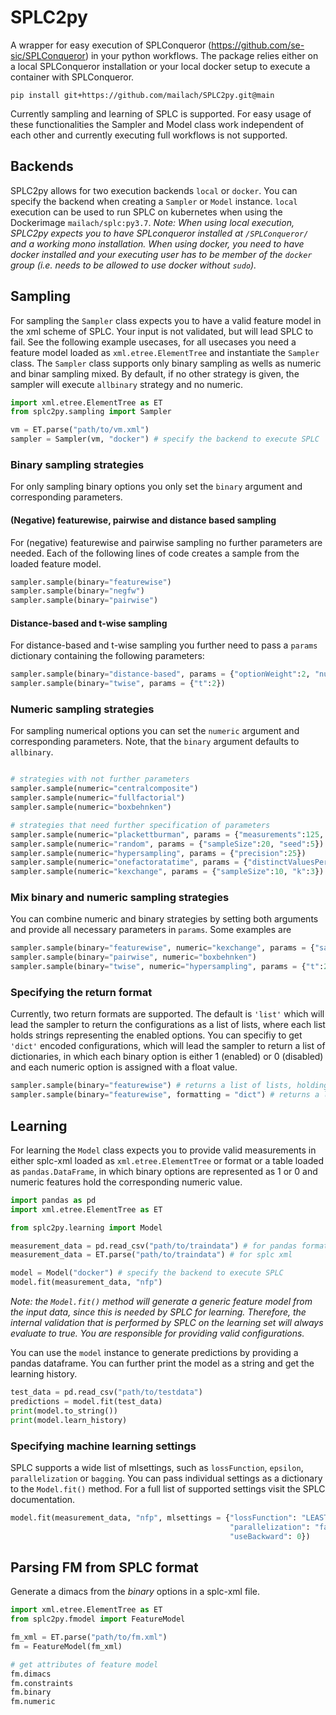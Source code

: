 # SPLC2py

A wrapper for easy execution of SPLConqueror (https://github.com/se-sic/SPLConqueror) in your python workflows. The package relies either on a local SPLConqueror installation or your local docker setup to execute a container with SPLConqueror. 

```
pip install git+https://github.com/mailach/SPLC2py.git@main 
```

Currently sampling and learning of SPLC is supported. For easy usage of these functionalities the Sampler and Model class work independent of each other and currently executing full workflows is not supported. 

## Backends
SPLC2py allows for two execution backends `local` or `docker`. You can specify the backend when creating a `Sampler` or `Model` instance. `local` execution can be used to run SPLC on kubernetes when using the Dockerimage `mailach/splc:py3.7`. *Note: When using local execution, SPLC2py expects you to have SPLconqueror installed at `/SPLConqueror/` and a working mono installation. When using docker,  you need to have docker installed and your executing user has to be member of the `docker` group (i.e. needs to be allowed to use docker without `sudo`).*


## Sampling
For sampling the `Sampler` class expects you to have a valid feature model in the xml scheme of SPLC. Your input is not validated, but will lead SPLC to fail. See the following example usecases, for all usecases you need a feature model loaded as `xml.etree.ElementTree` and instantiate the `Sampler` class. The `Sampler` class supports only binary sampling as wells as numeric and binar sampling mixed. By default, if no other strategy is given, the sampler will execute `allbinary` strategy and no numeric. 

```python
import xml.etree.ElementTree as ET
from splc2py.sampling import Sampler

vm = ET.parse("path/to/vm.xml")
sampler = Sampler(vm, "docker") # specify the backend to execute SPLC
```

### Binary sampling strategies
For only sampling binary options you only set the `binary` argument and corresponding parameters. 


#### (Negative) featurewise, pairwise and distance based sampling
For (negative) featurewise and pairwise sampling no further parameters are needed. Each of the following lines of code creates a sample from the loaded feature model.

```python
sampler.sample(binary="featurewise")
sampler.sample(binary="negfw")
sampler.sample(binary="pairwise")
```

#### Distance-based and t-wise sampling
For distance-based and t-wise sampling you further need to pass a `params` dictionary containing the following parameters:
```python
sampler.sample(binary="distance-based", params = {"optionWeight":2, "numConfigs":3})
sampler.sample(binary="twise", params = {"t":2})
```



### Numeric sampling strategies
 For sampling numerical options you can set the `numeric` argument and corresponding parameters. Note, that the `binary` argument defaults to `allbinary`.
```python

# strategies with not further parameters
sampler.sample(numeric="centralcomposite")
sampler.sample(numeric="fullfactorial")
sampler.sample(numeric="boxbehnken")

# strategies that need further specification of parameters
sampler.sample(numeric="plackettburman", params = {"measurements":125, "level":5})
sampler.sample(numeric="random", params = {"sampleSize":20, "seed":5})
sampler.sample(numeric="hypersampling", params = {"precision":25})
sampler.sample(numeric="onefactoratatime", params = {"distinctValuesPerOption":5})
sampler.sample(numeric="kexchange", params = {"sampleSize":10, "k":3})
```

### Mix binary and numeric sampling strategies
You can combine numeric and binary strategies by setting both arguments and provide all necessary parameters in `params`. Some examples are
```python
sampler.sample(binary="featurewise", numeric="kexchange", params = {"sampleSize":10, "k":3})
sampler.sample(binary="pairwise", numeric="boxbehnken")
sampler.sample(binary="twise", numeric="hypersampling", params = {"t":2, "precision":25})
```


### Specifying the return format
Currently, two return formats are supported. The default is `'list'` which will lead the sampler to return the configurations as a list of lists, where each list holds strings representing the enabled options. You can specifiy to get `'dict'` encoded configurations, which will lead the sampler to return a list of dictionaries, in which each binary option is either 1 (enabled) or 0 (disabled) and each numeric option is assigned with a float value. 

```python
sampler.sample(binary="featurewise") # returns a list of lists, holding enabled options
sampler.sample(binary="featurewise", formatting = "dict") # returns a list of dictionaries with option: 1 if enabled(option) else 0 and floats for numeric features
```


## Learning
For learning the `Model` class expects you to provide valid measurements in either splc-xml loaded as `xml.etree.ElementTree` or format or a table loaded as `pandas.DataFrame`, in which binary options are represented as 1 or 0 and numeric features hold the corresponding numeric value.

```python
import pandas as pd
import xml.etree.ElementTree as ET

from splc2py.learning import Model

measurement_data = pd.read_csv("path/to/traindata") # for pandas format
measurement_data = ET.parse("path/to/traindata") # for splc xml

model = Model("docker") # specify the backend to execute SPLC
model.fit(measurement_data, "nfp") 
```

*Note: the `Model.fit()` method will generate a generic feature model from the input data, since this is needed by SPLC for learning. Therefore, the internal validation that is performed by SPLC on the learning set will always evaluate to true. You are responsible for providing valid configurations.* 

You can use the `model` instance to generate predictions by providing a pandas dataframe. You can further print the model as a string and get the learning history.

```python
test_data = pd.read_csv("path/to/testdata")
predictions = model.fit(test_data) 
print(model.to_string())
print(model.learn_history)
```

### Specifying machine learning settings
SPLC supports a wide list of mlsettings, such as `lossFunction`, `epsilon`, `parallelization` or `bagging`. You can pass individual settings as a dictionary to the `Model.fit()` method. For a full list of supported settings visit the SPLC documentation.

```python
model.fit(measurement_data, "nfp", mlsettings = {"lossFunction": "LEASTSQUARES", 
                                                 "parallelization": "false",
                                                 "useBackward": 0}) 
```

## Parsing FM from SPLC format

Generate a dimacs from the *binary* options in a splc-xml file. 

```python
import xml.etree.ElementTree as ET
from splc2py.fmodel import FeatureModel

fm_xml = ET.parse("path/to/fm.xml")
fm = FeatureModel(fm_xml)

# get attributes of feature model
fm.dimacs
fm.constraints
fm.binary
fm.numeric

```
